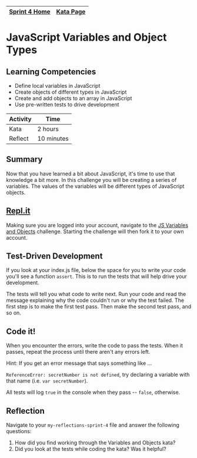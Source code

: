 [Sprint 4 Home](../README.md) | [Kata Page](../js-kata.md)|
---|---|

# JavaScript Variables and Object Types

## Learning Competencies
- Define local variables in JavaScript
- Create objects of different types in JavaScript
- Create and add objects to an array in JavaScript
- Use pre-written tests to drive development

Activity | Time|
------------|----------|
Kata | 2 hours
Reflect | 10 minutes

## Summary
Now that you have learned a bit about JavaScript, it's time to use that knowledge a bit more. In this challenge you will be creating a series of variables. The values of the variables will be different types of JavaScript objects.

## [Repl.it](https://repl.it/@devacademy)
Making sure you are logged into your account, navigate to the [JS Variables and Objects](https://repl.it/@devacademy/JS-Variables-and-Objects) challenge. Starting the challenge will then fork it to your own account.

## Test-Driven Development
If you look at your index.js file, below the space for you to write your code you'll see a function `assert`. This is to run the tests that will help drive your development.

The tests will tell you what code to write next. Run your code and read the message explaining why the code couldn't run or why the test failed. The first step is to make the first test pass. Then make the second test pass, and so on.

## Code it!
When you encounter the errors, write the code to pass the tests. When it passes, repeat the process until there aren't any errors left.

Hint: If you get an error message that says something like ...

`ReferenceError: secretNumber is not defined`, try declaring a variable with that name (i.e. `var secretNumber`).

All tests will log `true` in the console when they pass -- `false`, otherwise.

## Reflection
Navigate to your `my-reflections-sprint-4` file and answer the following questions:
1. How did you find working through the Variables and Objects kata?
2. Did you look at the tests while coding the kata? Was it helpful?
